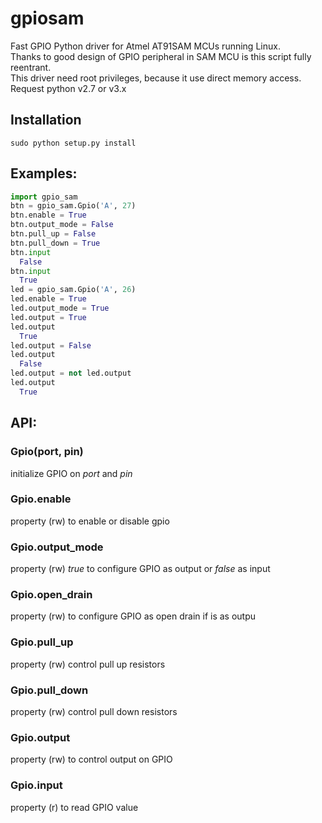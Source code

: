 # gpiosam
Fast GPIO Python driver for Atmel AT91SAM MCUs running Linux.<br />
Thanks to good design of GPIO peripheral in SAM MCU is this script fully reentrant.<br />
This driver need root privileges, because it use direct memory access.<br />
Request python v2.7 or v3.x<br />

## Installation
`sudo python setup.py install`

## Examples:
```python
import gpio_sam
btn = gpio_sam.Gpio('A', 27)
btn.enable = True
btn.output_mode = False
btn.pull_up = False
btn.pull_down = True
btn.input
  False
btn.input
  True
led = gpio_sam.Gpio('A', 26)
led.enable = True
led.output_mode = True
led.output = True
led.output
  True
led.output = False
led.output
  False
led.output = not led.output
led.output
  True
```
## API:
### Gpio(port, pin)
initialize GPIO on *port* and *pin*

### Gpio.enable
property (rw) to enable or disable gpio

### Gpio.output_mode
property (rw) *true* to configure GPIO as output or *false* as input

### Gpio.open_drain
property (rw) to configure GPIO as open drain if is as outpu

### Gpio.pull_up
property (rw) control pull up resistors

### Gpio.pull_down
property (rw) control pull down resistors

### Gpio.output
property (rw) to control output on GPIO

### Gpio.input
property (r) to read GPIO value
